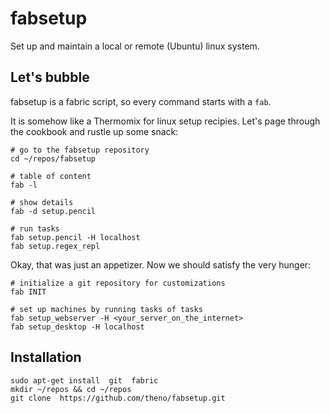 # fabsetup

Set up and maintain a local or remote (Ubuntu) linux system.


## Let's bubble

fabsetup is a fabric script, so every command starts with a `fab`.

It is somehow like a Thermomix for linux setup recipies.  Let's page through
the cookbook and rustle up some snack:

    # go to the fabsetup repository
    cd ~/repos/fabsetup

    # table of content
    fab -l
    
    # show details
    fab -d setup.pencil
    
    # run tasks
    fab setup.pencil -H localhost
    fab setup.regex_repl

Okay, that was just an appetizer. Now we should satisfy the very hunger:

    # initialize a git repository for customizations
    fab INIT
    
    # set up machines by running tasks of tasks
    fab setup_webserver -H <your_server_on_the_internet>
    fab setup_desktop -H localhost


## Installation

    sudo apt-get install  git  fabric
    mkdir ~/repos && cd ~/repos
    git clone  https://github.com/theno/fabsetup.git
